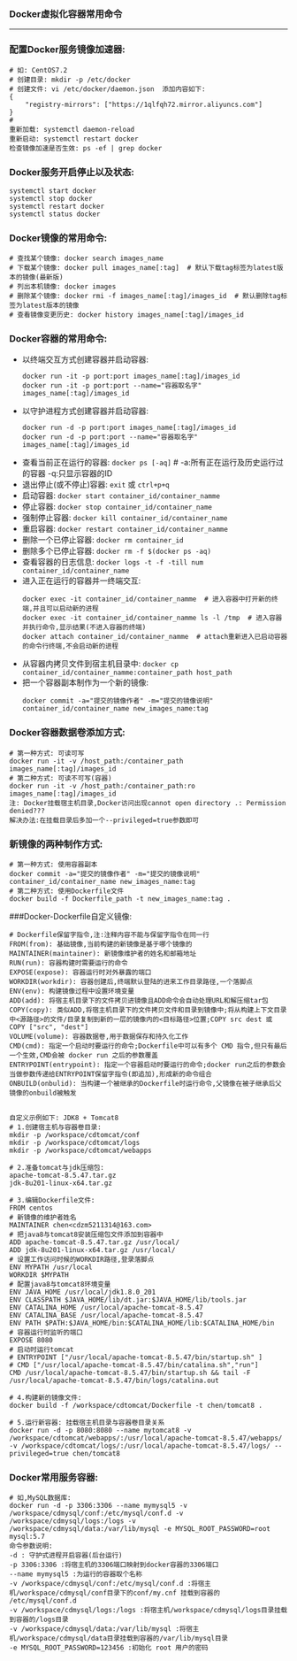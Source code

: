 ### Docker虚拟化容器常用命令
___

### 配置Docker服务镜像加速器:
```
# 如: CentOS7.2
# 创建目录: mkdir -p /etc/docker
# 创建文件: vi /etc/docker/daemon.json  添加内容如下:
{
    "registry-mirrors": ["https://1qlfqh72.mirror.aliyuncs.com"]
}
# 
重新加载: systemctl daemon-reload
重新启动: systemctl restart docker
检查镜像加速是否生效: ps -ef | grep docker
```


### Docker服务开启停止以及状态:
```
systemctl start docker
systemctl stop docker
systemctl restart docker
systemctl status docker
```

### Docker镜像的常用命令:
```
# 查找某个镜像: docker search images_name
# 下载某个镜像: docker pull images_name[:tag]  # 默认下载tag标签为latest版本的镜像(最新版)
# 列出本机镜像: docker images
# 删除某个镜像: docker rmi -f images_name[:tag]/images_id  # 默认删除tag标签为latest版本的镜像
# 查看镜像变更历史: docker history images_name[:tag]/images_id
```

### Docker容器的常用命令:
* 以终端交互方式创建容器并启动容器: 
    ```
    docker run -it -p port:port images_name[:tag]/images_id
    docker run -it -p port:port --name="容器取名字" images_name[:tag]/images_id
    ```
* 以守护进程方式创建容器并启动容器: 
    ```
    docker run -d -p port:port images_name[:tag]/images_id
    docker run -d -p port:port --name="容器取名字" images_name[:tag]/images_id
    ```
* 查看当前正在运行的容器: `docker ps [-aq]`  # -a:所有正在运行及历史运行过的容器 -q:只显示容器的ID
* 退出停止(或不停止)容器: `exit` 或 `ctrl+p+q`
* 启动容器: `docker start container_id/container_namme`
* 停止容器: `docker stop container_id/container_name`
* 强制停止容器: `docker kill container_id/container_name`
* 重启容器: `docker restart container_id/container_namme`
* 删除一个已停止容器: `docker rm container_id`
* 删除多个已停止容器: `docker rm -f $(docker ps -aq)`
* 查看容器的日志信息: `docker logs -t -f -till num container_id/container_name`
* 进入正在运行的容器并一终端交互:
    ```
    docker exec -it container_id/container_namme  # 进入容器中打开新的终端,并且可以启动新的进程
    docker exec -it container_id/container_namme ls -l /tmp	 # 进入容器并执行命令,显示结果(不进入容器的终端)
    docker attach container_id/container_namme	# attach重新进入已启动容器的命令行终端,不会启动新的进程
    ```
* 从容器内拷贝文件到宿主机目录中: `docker cp container_id/container_namme:container_path host_path`
* 把一个容器副本制作为一个新的镜像: 
    ```
    docker commit -a="提交的镜像作者" -m="提交的镜像说明" container_id/container_name new_images_name:tag
    ```

### Docker容器数据卷添加方式:
```
# 第一种方式: 可读可写
docker run -it -v /host_path:/container_path images_name[:tag]/images_id
# 第二种方式: 可读不可写(容器)
docker run -it -v /host_path:/container_path:ro images_name[:tag]/images_id
注: Docker挂载宿主机目录,Docker访问出现cannot open directory .: Permission denied???
解决办法:在挂载目录后多加一个--privileged=true参数即可
```

### 新镜像的两种制作方式:
```
# 第一种方式: 使用容器副本
docker commit -a="提交的镜像作者" -m="提交的镜像说明" container_id/container_name new_images_name:tag
# 第二种方式: 使用Dockerfile文件
docker build -f Dockerfile_path -t new_images_name:tag .
```

###Docker-Dockerfile自定义镜像:
```
# Dockerfile保留字指令,注:注释内容不能与保留字指令在同一行
FROM(from): 基础镜像,当前构建的新镜像是基于哪个镜像的
MAINTAINER(maintainer): 新镜像维护者的姓名和邮箱地址
RUN(run): 容器构建时需要运行的命令
EXPOSE(expose): 容器运行时对外暴露的端口
WORKDIR(workdir): 容器创建后,终端默认登陆的进来工作目录路径,一个落脚点
ENV(env): 构建镜像过程中设置环境变量
ADD(add): 将宿主机目录下的文件拷贝进镜像且ADD命令会自动处理URL和解压缩tar包
COPY(copy): 类似ADD,将宿主机目录下的文件拷贝文件和目录到镜像中;将从构建上下文目录中<源路径>的文件/目录复制到新的一层的镜像内的<目标路径>位置;COPY src dest 或 COPY ["src", "dest"]
VOLUME(volume): 容器数据卷,用于数据保存和持久化工作
CMD(cmd): 指定一个启动时要运行的命令;Dockerfile中可以有多个 CMD 指令,但只有最后一个生效,CMD会被 docker run 之后的参数覆盖
ENTRYPOINT(entrypoint): 指定一个容器启动时要运行的命令;docker run之后的参数会当做参数传递给ENTRYPOINT保留字指令(即追加),形成新的命令组合
ONBUILD(onbulid): 当构建一个被继承的Dockerfile时运行命令,父镜像在被子继承后父镜像的onbuild被触发


自定义示例如下: JDK8 + Tomcat8
# 1.创建宿主机与容器卷目录:
mkdir -p /workspace/cdtomcat/conf
mkdir -p /workspace/cdtomcat/logs
mkdir -p /workspace/cdtomcat/webapps

# 2.准备tomcat与jdk压缩包:
apache-tomcat-8.5.47.tar.gz
jdk-8u201-linux-x64.tar.gz

# 3.编辑Dockerfile文件:
FROM centos
# 新镜像的维护者姓名
MAINTAINER chen<cdzm5211314@163.com>
# 把java8与tomcat8安装压缩包文件添加到容器中
ADD apache-tomcat-8.5.47.tar.gz /usr/local/
ADD jdk-8u201-linux-x64.tar.gz /usr/local/
# 设置工作访问时候的WORKDIR路径,登录落脚点
ENV MYPATH /usr/local
WORKDIR $MYPATH
# 配置java8与tomcat8环境变量
ENV JAVA_HOME /usr/local/jdk1.8.0_201
ENV CLASSPATH $JAVA_HOME/lib/dt.jar:$JAVA_HOME/lib/tools.jar
ENV CATALINA_HOME /usr/local/apache-tomcat-8.5.47
ENV CATALINA_BASE /usr/local/apache-tomcat-8.5.47
ENV PATH $PATH:$JAVA_HOME/bin:$CATALINA_HOME/lib:$CATALINA_HOME/bin
# 容器运行时监听的端口
EXPOSE 8080
# 启动时运行tomcat
# ENTRYPOINT ["/usr/local/apache-tomcat-8.5.47/bin/startup.sh" ]
# CMD ["/usr/local/apache-tomcat-8.5.47/bin/catalina.sh","run"]
CMD /usr/local/apache-tomcat-8.5.47/bin/startup.sh && tail -F /usr/local/apache-tomcat-8.5.47/bin/logs/catalina.out

# 4.构建新的镜像文件:
docker build -f /workspace/cdtomcat/Dockerfile -t chen/tomcat8 .

# 5.运行新容器: 挂载宿主机目录与容器卷目录关系
docker run -d -p 8080:8080 --name mytomcat8 -v /workspace/cdtomcat/webapps/:/usr/local/apache-tomcat-8.5.47/webapps/ -v /workspace/cdtomcat/logs/:/usr/local/apache-tomcat-8.5.47/logs/ --privileged=true chen/tomcat8
```

### Docker常用服务容器:
```
# 如,MySQL数据库:
docker run -d -p 3306:3306 --name mymysql5 -v /workspace/cdmysql/conf:/etc/mysql/conf.d -v /workspace/cdmysql/logs:/logs -v /workspace/cdmysql/data:/var/lib/mysql -e MYSQL_ROOT_PASSWORD=root mysql:5.7
命令参数说明:
-d : 守护式进程开启容器(后台运行)
-p 3306:3306 :将宿主机的3306端口映射到docker容器的3306端口
--name mymysql5 :为运行的容器取个名称
-v /workspace/cdmysql/conf:/etc/mysql/conf.d :将宿主机/workspace/cdmysql/conf目录下的conf/my.cnf 挂载到容器的 /etc/mysql/conf.d
-v /workspace/cdmysql/logs:/logs :将宿主机/workspace/cdmysql/logs目录挂载到容器的/logs目录
-v /workspace/cdmysql/data:/var/lib/mysql :将宿主机/workspace/cdmysql/data目录挂载到容器的/var/lib/mysql目录
-e MYSQL_ROOT_PASSWORD=123456 :初始化 root 用户的密码
```

